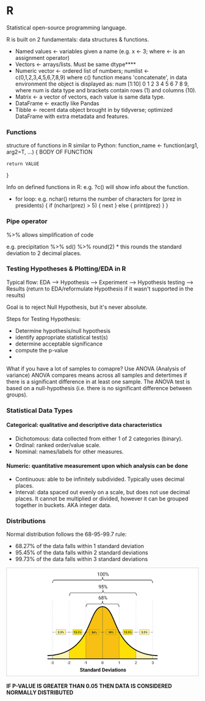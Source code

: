 # R
Statistical open-source programming language.

R is built on 2 fundamentals: data structures & functions.

- Named values <- variables given a name (e.g. x <- 3; where <- is an assignment operator)
- Vectors <- arrays/lists. Must be same dtype****
- Numeric vector <- ordered list of numbers; numlist <- c(0,1,2,3,4,5,6,7,8,9) where c() function means 'concatenate', in data environment the object is displayed as: num [1:10] 0 1 2 3 4 5 6 7 8 9, where num is data type and brackets contain rows (1) and columns (10).
- Matrix <- a vector of vectors, each value is same data type.
- DataFrame <- exactly like Pandas
- Tibble <- recent data object brought in by tidyverse; optimized DataFrame with extra metadata and features.

### Functions
structure of functions in R similar to Python:
function_name <- function(arg1, arg2=T, ...) {
    BODY OF FUNCTION

    return VALUE
}

Info on defined functions in R: e.g. ?c() will show info about the function.

- for loop: e.g. nchar() returns the number of characters
                for (prez in presidents) {
                    if (nchar(prez) > 5) {
                        next
                    }
                        else {
                        print(prez)
                        }
                    }  

### Pipe operator
%>% allows simplification of code

e.g. precipitation %>% sd() %>% round(2) * this rounds the standard deviation to 2 decimal places.

### Testing Hypotheses & Plotting/EDA in R
Typical flow: 
EDA --> Hypothesis --> Experiment --> Hypothesis testing --> Results (return to EDA/reformulate Hypothesis if it wasn't supported in the results)

Goal is to reject Null Hypothesis, but it's never absolute.

Steps for Testing Hypothesis:
- Determine hypothesis/null hypothesis
- identify appropriate statistical test(s)
- determine acceptable significance
- compute the p-value
- 

What if you have a lot of samples to comapre? Use ANOVA (Analysis of variance)
ANOVA compares means across all samples and detertimes if there is a significant difference in at least one sample. The ANOVA test is based on a null-hypothesis (i.e. there is no significant difference between groups).

### Statistical Data Types
#### Categorical: qualitative and descriptive data characteristics
- Dichotomous: data collected from either 1 of 2 categories (binary).
- Ordinal: ranked order/value scale.
- Nominal: names/labels for other measures.

#### Numeric: quantitative measurement upon which analysis can be done
- Continuous: able to be infinitely subdivided. Typically uses decimal places.
- Interval: data spaced out evenly on a scale, but does not use decimal places. It cannot be multiplied or divided, however it can be grouped together in buckets. AKA integer data.

### Distributions
Normal distribution follows the 68-95-99.7 rule: 
- 68.27% of the data falls within 1 standard deviation
- 95.45% of the data falls within 2 standard deviations
- 99.73% of the data falls within 3 standard deviations

![normal_distribution](https://github.com/conorwhanson/coding_reference/blob/main/R/resources/normal_dist.png)

**IF P-VALUE IS GREATER THAN 0.05 THEN DATA IS CONSIDERED NORMALLY DISTRIBUTED**

